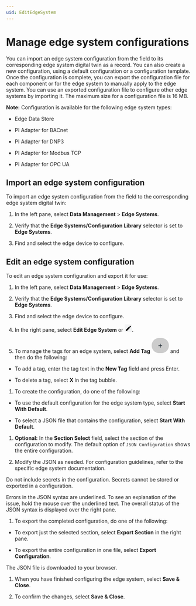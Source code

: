 ```yaml
---
uid: EditEdgeSystem
---
```


# Manage edge system configurations

You can import an edge system configuration from the field to its corresponding edge system digital twin as a record. You can also create a new configuration, using a default configuration or a configuration template. Once the configuration is complete, you can export the configuration file for each component or for the edge system to manually apply to the edge system. You can use an exported configuration file to configure other edge systems by importing it. The maximum size for a configuration file is 16 MB.

**Note:** Configuration is available for the following edge system types:

 - Edge Data Store

 - PI Adapter for BACnet
 
 - PI Adapter for DNP3
 
 - PI Adapter for Modbus TCP
 
 - PI Adapter for OPC UA

## Import an edge system configuration

To import an edge system configuration from the field to the corresponding edge system digital twin:

1. In the left pane, select **Data Management** > **Edge Systems**.

1. Verify that the **Edge Systems/Configuration Library** selector is set to **Edge Systems**.

1. Find and select the edge device to configure.

## Edit an edge system configuration

To edit an edge system configuration and export it for use:

1. In the left pane, select **Data Management** > **Edge Systems**.

1. Verify that the **Edge Systems/Configuration Library** selector is set to **Edge Systems**.

1. Find and select the edge device to configure.

1. In the right pane, select **Edit Edge System** or ![Edit](images/pencil-icon.png).

1. To manage the tags for an edge system, select **Add Tag** ![Add Tag](images/edge-system-add-tag.png) and then do the following:

 - To add a tag, enter the tag text in the **New Tag** field and press Enter.

 - To delete a tag, select **X** in the tag bubble.

1. To create the configuration, do one of the following:

 - To use the default configuration for the edge system type, select **Start With Default**. 
 
 - To select a JSON file that contains the configuration, select **Start With Default**. 

1. **Optional:** In the **Section Select** field, select the section of the configuration to modify. The default option of `JSON Configuration` shows the entire configuration.

1. Modify the JSON as needed. For configuration guidelines, refer to the specific edge system documentation. 

 Do not include secrets in the configuration. Secrets cannot be stored or exported in a configuration.

 Errors in the JSON syntax are underlined. To see an explanation of the issue, hold the mouse over the underlined text. The overall status of the JSON syntax is displayed over the right pane.  

1. To export the completed configuration, do one of the following:

 - To export just the selected section, select **Export Section** in the right pane.  

 - To export the entire configuration in one file, select **Export Configuration**.

 The JSON file is downloaded to your browser.

1. When you have finished configuring the edge system, select **Save & Close**.

1. To confirm the changes, select **Save & Close**.  
